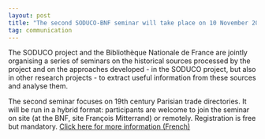 ```yaml
---
layout: post
title: "The second SODUCO-BNF seminar will take place on 10 November 2022"
tag: communication
---
```

The SODUCO project and the Bibliothèque Nationale de France are jointly organising a series of seminars on the historical sources processed by the project and on the approaches developed - in the SODUCO project, but also in other research projects - to extract useful information from these sources and analyse them. 

The second seminar focuses on 19th century Parisian trade directories. It will be run in a hybrid format: participants are welcome to join the seminar on site (at the BNF, site François Mitterrand) or remotely. Registration is free but mandatory.
[Click here for more information (French)](https://soduco.github.io/soduco_bnf_seminars/)
